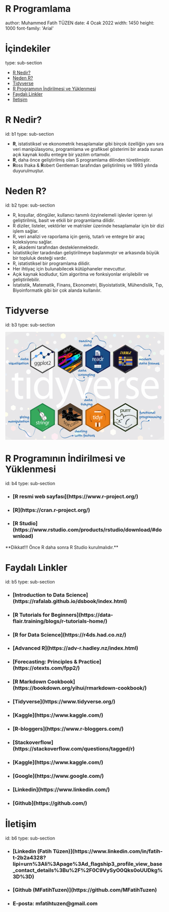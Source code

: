 R Programlama
========================================================
author: Muhammed Fatih TÜZEN
date: 4 Ocak 2022
width: 1450
height: 1000
font-family: 'Arial'

İçindekiler
===
type: sub-section

- [R Nedir?](#/b1)
- [Neden R?](#/b2)
- [Tidyverse](#/b3)
- [R Programının İndirilmesi ve Yüklenmesi](#/b4)
- [Faydalı Linkler](#/b5)
- [İletişim](#/b6)

R Nedir?
========================================================
id: b1
type: sub-section


- **R**, istatistiksel ve ekonometrik hesaplamalar gibi birçok özelliğin yanı sıra veri manipülasyonu, programlama ve grafiksel gösterimi bir arada sunan açık kaynak kodlu entegre bir yazılım ortamıdır.
- **R**, daha önce geliştirilmiş olan S programlama dilinden türetilmiştir.
- **R**oss Ihaka & **R**obert Gentleman tarafından geliştirilmiş ve 1993 yılında duyurulmuştur.

Neden R?
===
id: b2
type: sub-section

- R, koşullar, döngüler, kullanıcı tanımlı özyinelemeli işlevler içeren iyi geliştirilmiş, basit ve etkili bir programlama dilidir.
- R diziler, listeler, vektörler ve matrisler üzerinde hesaplamalar için bir dizi işlem sağlar.
- R, veri analizi ve raporlama için geniş, tutarlı ve entegre bir araç koleksiyonu sağlar.
- R, akademi tarafından desteklenmektedir.
- İstatistikçiler taradından geliştirilmeye başlanmıştır ve arkasında büyük bir topluluk desteği vardır.
- R, istatistiksel bir programlama dilidir.
- Her ihtiyaç için bulunabilecek kütüphaneler mevcuttur.
- Açık kaynak kodludur, tüm algoritma ve fonksiyonlar erişilebilir ve geliştirilebilir.
- İstatistik, Matematik, Finans, Ekonometri, Biyoistatistik, Mühendislik, Tıp, Biyoinformatik gibi bir çok alanda kullanılır.

Tidyverse
========================================================
id: b3
type: sub-section

![](images/tidyverse2.png)

R Programının İndirilmesi ve Yüklenmesi
========================================================
id: b4
type: sub-section

- <h3> [R resmi web sayfası](https://www.r-project.org/) </h3>
- <h3>[R](https://cran.r-project.org/)</h3>
- <h3>[R Studio](https://www.rstudio.com/products/rstudio/download/#download)</h3>

</h2>**Dikkat!!! Önce R daha sonra R Studio kurulmalıdır.**</h2>

Faydalı Linkler
===
id: b5
type: sub-section

- <h3> [Introduction to Data Science](https://rafalab.github.io/dsbook/index.html) </h3>
- <h3> [R Tutorials for Beginners](https://data-flair.training/blogs/r-tutorials-home/) </h3>
- <h3> [R for Data Science](https://r4ds.had.co.nz/) </h3>
- <h3> [Advanced R](https://adv-r.hadley.nz/index.html) </h3>
- <h3> [Forecasting: Principles & Practice](https://otexts.com/fpp2/) </h3>
- <h3> [R Markdown Cookbook](https://bookdown.org/yihui/rmarkdown-cookbook/) </h3>
- <h3> [Tidyverse](https://www.tidyverse.org/) </h3>
- <h3> [Kaggle](https://www.kaggle.com/) </h3>
- <h3> [R-bloggers](https://www.r-bloggers.com/) </h3>
- <h3> [Stackoverflow](https://stackoverflow.com/questions/tagged/r) </h3>
- <h3> [Kaggle](https://www.kaggle.com/) </h3>
- <h3> [Google](https://www.google.com/) </h3>
- <h3> [Linkedin](https://www.linkedin.com/) </h3>
- <h3> [Github](https://github.com/) </h3>


İletişim
===
id: b6
type: sub-section

- <h3> [Linkedin (Fatih Tüzen)](https://www.linkedin.com/in/fatih-t-2b2a4328?lipi=urn%3Ali%3Apage%3Ad_flagship3_profile_view_base_contact_details%3Bu%2F%2F0C9VySyO0Qks0oUUDkg%3D%3D) </h3>
- <h3> [Github (MFatihTuzen)](https://github.com/MFatihTuzen) </h3>
- <h3> E-posta: mfatihtuzen@gmail.com </h3>





